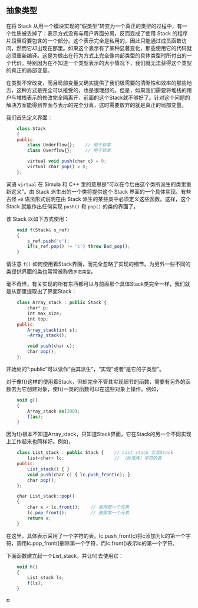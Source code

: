 ## 抽象类型

在将 Stack 从用一个模块实现的“假类型”转变为一个真正的类型的过程中，有一个性质被丢掉了：表示方式没有与用户界面分离，反而变成了使用 Stack 的程序片段里将要包含的一个部分。这个表示完全是私用的，因此只能通过成员函数访问，然而它却出现在那里。如果这个表示有了某种显著变化，那些使用它的代码就必须重新编译。这是为做出在行为方式上完全像内部类型的具体类型时所付出的一个代价。特别因为在不知道一个类型表示的大小情况下，我们就无法获得这个类型的真正的局部变量。

在类型不常改变，而且局部变量又确实提供了我们极需要的清晰性和效率的那些地方，这种方式是完全可以接受的，也是很理想的。但是，如果我们需要将堆栈的用户与堆栈表示的修改完全隔离开，前面的这个Stack就不够好了。针对这个问题的解决方案能得到界面与表示的完全分离，这时需要放弃的就是真正的局部变量。

我们首先定义界面：

```javascript
    class Stack
    {
    public:
        class Underflow{};    // 用于异常
        class Overflow{};     // 用于异常

        virtual void push(char c) = 0;
        virtual char pop() = 0;
    };
```

词语 `virtual` 在 Simula 和 C++ 里的意思是“可以在今后由这个类所派生的类里重新定义”。由 Stack 派生出的一个类将提供这个 Stack 界面的一个具体实现。有些古怪 `=0` 语法形式说明在由 Stack 派生的某些类中必须定义这些函数。这样，这个 Stack 就能作出任何实现 `push()` 和 `pop()` 的类的界面了。

该 Stack 以如下方式使用：

```javascript
    void f(Stack& s_ref)
    {
        s_ref.push('c');
        if(s_ref.pop() != 'c') throw Bad_pop();
    }
```

请注意 `f()` 如何使用着Stack界面，而完全忽略了实现的细节。为另外一些不同的类提供界面的类也常常被称做`多态类型`。

毫不奇怪，有关实现的所有东西都可以与前面那个具体Stack类完全一样，我们就是从那里提取出了界面Stack：

```javascript
    class Array_stack : public Stack {
        char* p;
        int max_size;
        int top;
    public:
        Array_stack(int s);
        ~Array_stack();

        void push(char c);
        char pop();
    };
```

开始处的“:public”可以读作“由其派生”，“实现”或者“是它的子类型”。

对于像f\(\)这样的使用着Stack，但却完全不管其实现细节的函数，需要有另外的函数去为它创建对象，使f\(\)一类的函数可以在这些对象上操作。例如，

```javascript
    void g()
    {
        Array_stack as(200);
        f(as);
    }
```

因为f\(\)根本不知道Array\_stack，只知道Stack界面，它在Stack的另一个不同实现上工作起来也同样好。例如，

```javascript
    class List_stack : public Stack {    // List_stack 实现Stack
        list<char> lc;                   // （标准库）字符的表
    public:
        List_stack() { }
        void push(char c) { lc.push_front(c); }
        char pop();
    };

    char List_stack::pop()
    {
        char x = lc.front();    // 取得第一个元素
        lc.pop_front();         // 删除第一个元素
        return x;
    }
```

在这里，具体表示采用了一个字符的表。lc.push\_front\(c\)将c添加为lc的第一个字符，调用lc.pop\_front\(\)删除第一个字符，而lc.front\(\)表示lc的第一个字符。

下面函数建立起一个List\_stack，并让f\(\)去使用它：

```javascript
    void h()
    {
        List_stack ls;
        f(ls);
    }
```

🔚

